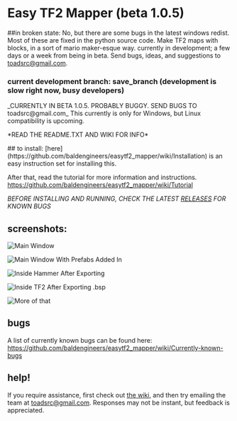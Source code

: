 # Easy TF2 Mapper (beta 1.0.5)
##in broken state: No, but there are some bugs in the latest windows redist. Most of these are fixed in the python source code.
Make TF2 maps with blocks, in a sort of mario maker-esque way. currently in development; a few days or a week from being in beta. Send bugs, ideas, and suggestions to toadsrc@gmail.com.
### current development branch: save_branch (development is slow right now, busy developers)
<p>
_CURRENTLY IN BETA 1.0.5. PROBABLY BUGGY. SEND BUGS TO toadsrc@gmail.com_ This currently is only for Windows, but Linux compatibility is upcoming.
<p>
*READ THE README.TXT AND WIKI FOR INFO*
<p>
<p>
## to install:
[here](https://github.com/baldengineers/easytf2_mapper/wiki/Installation) is an easy instruction set for installing this.

After that, read the tutorial for more information and instructions. https://github.com/baldengineers/easytf2_mapper/wiki/Tutorial

_*BEFORE INSTALLING AND RUNNING, CHECK THE LATEST [RELEASES](https://github.com/baldengineers/easytf2_mapper/releases) FOR KNOWN BUGS*_
## screenshots:
![Main Window](http://i.imgur.com/2pnFovg.png)

![Main Window With Prefabs Added In](http://i.imgur.com/HWOIsys.png)

![Inside Hammer After Exporting](http://i.imgur.com/3miLMjd.png)

![Inside TF2 After Exporting .bsp](http://i.imgur.com/Q7omyos.jpg)

![More of that](http://i.imgur.com/mErdAZ9.jpg)
## bugs
A list of currently known bugs can be found here: https://github.com/baldengineers/easytf2_mapper/wiki/Currently-known-bugs
## help!
If you require assistance, first check out [the wiki](https://github.com/baldengineers/easytf2_mapper/wiki), and then try emailing the team at toadsrc@gmail.com. Responses may not be instant, but feedback is appreciated.
